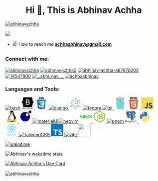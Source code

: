 <h1 align="center">Hi 👋, This is Abhinav Achha</h1>
<p align="left"> <a href="https://github.com/ryo-ma/github-profile-trophy"><img src="https://github-profile-trophy.vercel.app/?username=abhinavachha&theme=tokyonight&title=Commits,Followers,Organizations,Reviews" alt="abhinavachha" /></a> </p>

<img src="https://user-images.githubusercontent.com/68775533/210500248-835bb0ce-48eb-4bbb-a8b5-551d7e65e826.mp4" />

- 📫 How to reach me **achhaabhinav@gmail.com**

<h3 align="left">Connect with me:</h3>

<p align="left">
<a href="https://dev.to/abhinavachha" target="blank"><img align="center" src="https://raw.githubusercontent.com/rahuldkjain/github-profile-readme-generator/master/src/images/icons/Social/devto.svg" alt="abhinavachha" height="30" width="40" /></a>
<a href="https://twitter.com/abhinav_achha_" target="blank"><img align="center" src="https://raw.githubusercontent.com/rahuldkjain/github-profile-readme-generator/master/src/images/icons/Social/twitter.svg" alt="abhinavachha2" height="30" width="40" /></a>
<a href="https://linkedin.com/in/abhinav-achha-a9767b202" target="blank"><img align="center" src="https://raw.githubusercontent.com/rahuldkjain/github-profile-readme-generator/master/src/images/icons/Social/linked-in-alt.svg" alt="abhinav-achha-a9767b202" height="30" width="40" /></a>
<a href="https://stackoverflow.com/users/14547900" target="blank"><img align="center" src="https://raw.githubusercontent.com/rahuldkjain/github-profile-readme-generator/master/src/images/icons/Social/stack-overflow.svg" alt="14547900" height="30" width="40" /></a>
<a href="https://instagram.com/_.abhi_nav.__" target="blank"><img align="center" src="https://raw.githubusercontent.com/rahuldkjain/github-profile-readme-generator/master/src/images/icons/Social/instagram.svg" alt="_.abhi_nav.__" height="30" width="40" /></a>
<a href="https://www.hackerrank.com/achhaabhinav" target="blank"><img align="center" src="https://raw.githubusercontent.com/rahuldkjain/github-profile-readme-generator/master/src/images/icons/Social/hackerrank.svg" alt="achhaabhinav" height="30" width="40" /></a>
</p>

<h3 align="left">Languages and Tools:</h3>
<p align="left"> <a href="https://www.gnu.org/software/bash/" target="_blank" rel="noreferrer"> <img src="https://www.vectorlogo.zone/logos/gnu_bash/gnu_bash-icon.svg" alt="bash" width="40" height="40"/> </a> <a href="https://getbootstrap.com" target="_blank" rel="noreferrer"> <img src="https://raw.githubusercontent.com/devicons/devicon/master/icons/bootstrap/bootstrap-plain-wordmark.svg" alt="bootstrap" width="40" height="40"/> </a> <a href="https://www.w3schools.com/css/" target="_blank" rel="noreferrer"> <img src="https://raw.githubusercontent.com/devicons/devicon/master/icons/css3/css3-original-wordmark.svg" alt="css3" width="40" height="40"/> </a> <a href="https://www.djangoproject.com/" target="_blank" rel="noreferrer"> <img src="https://cdn.jsdelivr.net/gh/devicons/devicon/icons/django/django-plain.svg" alt="django" width="40" height="40"/> </a> <a href="https://www.electronjs.org" target="_blank" rel="noreferrer"> <img src="https://raw.githubusercontent.com/devicons/devicon/master/icons/electron/electron-original.svg" alt="electron" width="40" height="40"/> </a><a href="https://getfedora.org/" target="_blank" rel="noreferrer"> <img src="https://cdn.jsdelivr.net/gh/devicons/devicon/icons/fedora/fedora-original.svg" alt="fedora" width="40" height="40" /> <a href="https://git-scm.com/" target="_blank" rel="noreferrer"> <img src="https://www.vectorlogo.zone/logos/git-scm/git-scm-icon.svg" alt="git" width="40" height="40"/> </a><a href="https://golang.org" target="_blank" rel="noreferrer"> <img src="https://raw.githubusercontent.com/devicons/devicon/master/icons/go/go-original.svg" alt="golang" width="40" height="40"/> </a> <a href="https://www.w3.org/html/" target="_blank" rel="noreferrer"> <img src="https://raw.githubusercontent.com/devicons/devicon/master/icons/html5/html5-original-wordmark.svg" alt="html5" width="40" height="40"/> </a> <a href="https://developer.mozilla.org/en-US/docs/Web/JavaScript" target="_blank" rel="noreferrer"> <img src="https://raw.githubusercontent.com/devicons/devicon/master/icons/javascript/javascript-original.svg" alt="javascript" width="40" height="40"/> </a> <a href="https://www.linux.org/" target="_blank" rel="noreferrer"> <img src="https://raw.githubusercontent.com/devicons/devicon/master/icons/linux/linux-original.svg" alt="linux" width="40" height="40"/> </a><a href="https://www.lua.org/" target="_blank" rel="noreferrer"> <img src="https://raw.githubusercontent.com/devicons/devicon/master/icons/lua/lua-original.svg" alt="lua" width="40" height="40"/> </a><a href="https://mui.com" target="_black" rel="noreferrer"><img src="https://cdn.jsdelivr.net/gh/devicons/devicon/icons/materialui/materialui-original.svg" alt="materialUI" width="40" height="40" /></a><a href="https://neovim.io" target="_blank" rel="noreferrer"><img src="https://avatars.githubusercontent.com/neovim" alt="neovim" width="40" height="40 " /></a> <a href="https://www.nginx.com" target="_blank" rel="noreferrer"> <img src="https://raw.githubusercontent.com/devicons/devicon/master/icons/nginx/nginx-original.svg" alt="nginx" width="40" height="40"/> </a><a href="https://nodejs.org" target="_blank" rel="noreferrer"> <img src="https://raw.githubusercontent.com/devicons/devicon/master/icons/nodejs/nodejs-original.svg" alt="nodejs" width="40" height="40"/> </a><a href="https://pnpm.io" target="_blank" rel="noreferrer"> <img src="https://avatars.githubusercontent.com/pnpm" alt="pnpm" width="40" height="40"/> </a> <a href="https://www.postgresql.org" target="_blank" rel="noreferrer"> <img src="https://raw.githubusercontent.com/devicons/devicon/master/icons/postgresql/postgresql-original-wordmark.svg" alt="postgresql" width="40" height="40"/> </a> <a href="https://www.python.org" target="_blank" rel="noreferrer"> <img src="https://raw.githubusercontent.com/devicons/devicon/master/icons/python/python-original.svg" alt="python" width="40" height="40"/> </a> <a href="https://reactjs.org/" target="_blank" rel="noreferrer"> <img src="https://raw.githubusercontent.com/devicons/devicon/master/icons/react/react-original-wordmark.svg" alt="react" width="40" height="40"/> </a><a href="https://www.tailwindcss.com/" target="_blank" rel="noreferrer"> <img src="https://cdn.jsdelivr.net/gh/devicons/devicon/icons/tailwindcss/tailwindcss-plain.svg" alt="TailwindCSS" width="40" height="40"/> </a><a href="https://www.typescriptlang.org/" target="_blank" rel="noreferrer"> <img src="https://raw.githubusercontent.com/devicons/devicon/master/icons/typescript/typescript-original.svg" alt="typescript" width="40" height="40"/> </a> <a href="https://vitejs.dev/" target="_blank" rel="noreferrer"> <img src="https://github.com/vitejs/vite/blob/main/docs/images/vite.svg" alt="vite" width="40" height="40"/> </a> <a href="https://yarnpkg.com/" target="_blank" rel="noreferrer"> <img src="https://cdn.jsdelivr.net/gh/devicons/devicon/icons/yarn/yarn-original.svg" width="40" height="40" /></a> </p>

[![wakatime](https://wakatime.com/badge/user/5593fad5-8a47-4f0c-a49d-b6f8f3600cee.svg)](https://wakatime.com/@5593fad5-8a47-4f0c-a49d-b6f8f3600cee)

![Abhinav's wakatime stats](https://github-readme-stats.vercel.app/api/wakatime?username=AbhinavAchha&layout=compact&theme=tokyonight&hide=markdown,fugitive,yaml,json,conf,other&langs_count=6)

<a href="https://app.daily.dev/abhinavachha"><img src="https://api.daily.dev/devcards/14b41149e0824fb68087b3307988324d.png?r=e9i" width="300" alt="Abhinav Achha's Dev Card"/></a>

<p><img align="center" src="https://github-readme-streak-stats.herokuapp.com/?user=abhinavachha&theme=tokyonight" alt="abhinavachha" /></p>
